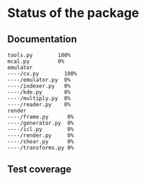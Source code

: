 # Status of the package



## Documentation

    tools.py        100%
    mcal.py         0%
    emulator
    ----/cv.py        100%
    ----/emulator.py  0%
    ----/indexer.py   0%
    ----/kde.py       0%
    ----/multiply.py  0%
    ----/reader.py    0%
    render
    ----/frame.py      0%
    ----/generator.py  0%
    ----/icl.py        0%
    ----/render.py     0%
    ----/shear.py      0%
    ----/transforms.py 0%



## Test coverage